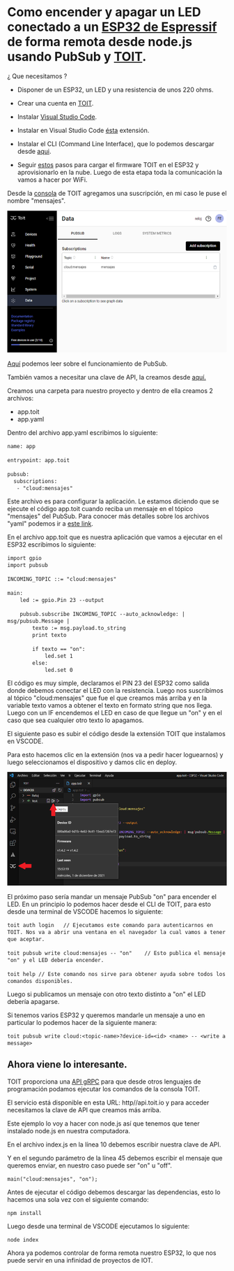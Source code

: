 # Como encender y apagar un LED conectado a un [ESP32 de Espressif](https://www.espressif.com) de forma remota desde node.js usando PubSub y [TOIT](https://toit.io).

¿ Que necesitamos ?

- Disponer de un ESP32, un LED y una resistencia de unos 220 ohms.

- Crear una cuenta en [TOIT](https://toit.io).

- Instalar [Visual Studio Code](https://code.visualstudio.com).

- Instalar en Visual Studio Code [ésta](https://marketplace.visualstudio.com/items?itemName=toit.toit) extensión.

* Instalar el CLI (Command Line Interface), que lo podemos descargar desde [aqui](https://docs.toit.io/getstarted/installation).

* Seguir [estos](https://docs.toit.io/getstarted/quick_start) pasos para cargar el firmware TOIT en el ESP32 y aprovisionarlo en la nube. Luego de esta etapa toda la comunicación la vamos a hacer por WiFi.

Desde la [consola](https://console.toit.io/data/pubsub) de TOIT agregamos una suscripción, en mi caso le puse el nombre "mensajes".

![Screenshot](images/pubsub.png)

[Aquí](https://docs.toit.io/apis/pubsub) podemos leer sobre el funcionamiento de PubSub.

También vamos a necesitar una clave de API, la creamos desde [aquí.](https://console.toit.io/project/apikeys)

Creamos una carpeta para nuestro proyecto y dentro de ella creamos 2 archivos:

- app.toit
- app.yaml

Dentro del archivo app.yaml escribimos lo siguiente:

```
name: app

entrypoint: app.toit

pubsub:
  subscriptions:
   - "cloud:mensajes"
```

Este archivo es para configurar la aplicación. Le estamos diciendo que se ejecute el código app.toit cuando reciba un mensaje en el tópico "mensajes" del PubSub. Para conocer más detalles sobre los archivos "yaml" podemos ir a [este link](https://docs.toit.io/platform/apps/appspec).

En el archivo app.toit que es nuestra aplicación que vamos a ejecutar en el ESP32 escribimos lo siguiente:

```
import gpio
import pubsub

INCOMING_TOPIC ::= "cloud:mensajes"

main:
    led := gpio.Pin 23 --output

    pubsub.subscribe INCOMING_TOPIC --auto_acknowledge: | msg/pubsub.Message |
        texto := msg.payload.to_string
        print texto

        if texto == "on":
            led.set 1
        else:
            led.set 0
```

El código es muy simple, declaramos el PIN 23 del ESP32 como salida donde debemos conectar el LED con la resistencia.
Luego nos suscribimos al tópico "cloud:mensajes" que fue el que creamos más arriba y en la variable texto vamos a obtener el texto en formato string que nos llega. Luego con un IF encendemos el LED en caso de que llegue un "on" y en el caso que sea cualquier otro texto lo apagamos.

El siguiente paso es subir el código desde la extensión TOIT que instalamos en VSCODE.

Para esto hacemos clic en la extensión (nos va a pedir hacer loguearnos) y luego seleccionamos el dispositivo y damos clic en deploy.

![Screenshot](images/subir.png)

El próximo paso sería mandar un mensaje PubSub "on" para encender el LED.
En un principio lo podemos hacer desde el CLI de TOIT, para esto desde una terminal de VSCODE hacemos lo siguiente:

```
toit auth login   // Ejecutamos este comando para autenticarnos en TOIT. Nos va a abrir una ventana en el navegador la cual vamos a tener que aceptar.

toit pubsub write cloud:mensajes -- "on"    // Esto publica el mensaje "on" y el LED debería encender.

toit help // Este comando nos sirve para obtener ayuda sobre todos los comandos disponibles.
```

Luego si publicamos un mensaje con otro texto distinto a "on" el LED debería apagarse.

Si tenemos varios ESP32 y queremos mandarle un mensaje a uno en particular lo podemos hacer de la siguiente manera:

```
toit pubsub write cloud:<topic-name>?device-id=<id> <name> -- <write a message>
```

## Ahora viene lo interesante.

TOIT proporciona una [API gRPC](https://github.com/toitware/api) para que desde otros lenguajes de programación podamos ejecutar los comandos de la consola TOIT.

El servicio está disponible en esta URL: http//api.toit.io y para acceder necesitamos la clave de API que creamos más arriba.

Este ejemplo lo voy a hacer con node.js así que tenemos que tener instalado node.js en nuestra computadora.

En el archivo index.js en la línea 10 debemos escribir nuestra clave de API.

Y en el segundo parámetro de la línea 45 debemos escribir el mensaje que queremos enviar, en nuestro caso puede ser "on" u "off".

```
main("cloud:mensajes", "on");
```

Antes de ejecutar el código debemos descargar las dependencias, esto lo hacemos una sola vez con el siguiente comando:

```
npm install
```

Luego desde una terminal de VSCODE ejecutamos lo siguiente:

```
node index
```

Ahora ya podemos controlar de forma remota nuestro ESP32, lo que nos puede servir en una infinidad de proyectos de IOT.
